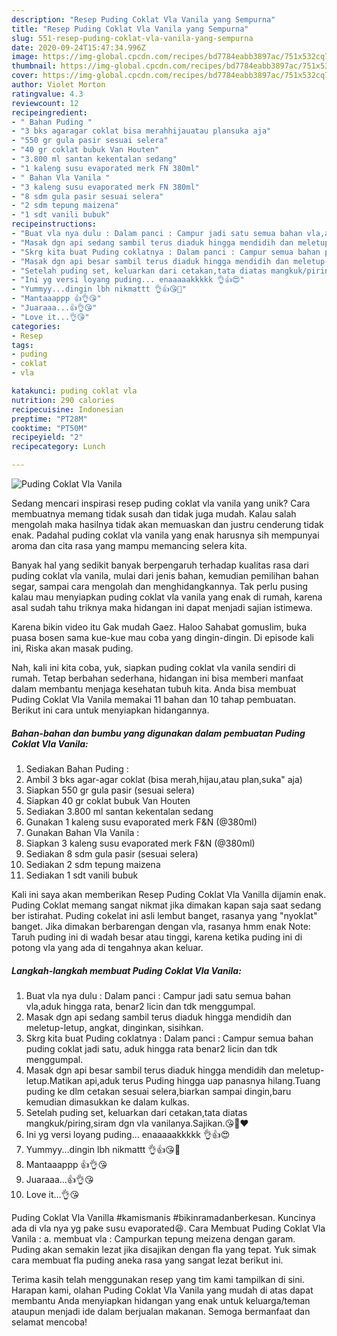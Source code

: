 ```yaml
---
description: "Resep Puding Coklat Vla Vanila yang Sempurna"
title: "Resep Puding Coklat Vla Vanila yang Sempurna"
slug: 551-resep-puding-coklat-vla-vanila-yang-sempurna
date: 2020-09-24T15:47:34.996Z
image: https://img-global.cpcdn.com/recipes/bd7784eabb3897ac/751x532cq70/puding-coklat-vla-vanila-foto-resep-utama.jpg
thumbnail: https://img-global.cpcdn.com/recipes/bd7784eabb3897ac/751x532cq70/puding-coklat-vla-vanila-foto-resep-utama.jpg
cover: https://img-global.cpcdn.com/recipes/bd7784eabb3897ac/751x532cq70/puding-coklat-vla-vanila-foto-resep-utama.jpg
author: Violet Morton
ratingvalue: 4.3
reviewcount: 12
recipeingredient:
- " Bahan Puding "
- "3 bks agaragar coklat bisa merahhijauatau plansuka aja"
- "550 gr gula pasir sesuai selera"
- "40 gr coklat bubuk Van Houten"
- "3.800 ml santan kekentalan sedang"
- "1 kaleng susu evaporated merk FN 380ml"
- " Bahan Vla Vanila "
- "3 kaleng susu evaporated merk FN 380ml"
- "8 sdm gula pasir sesuai selera"
- "2 sdm tepung maizena"
- "1 sdt vanili bubuk"
recipeinstructions:
- "Buat vla nya dulu : Dalam panci : Campur jadi satu semua bahan vla,aduk hingga rata, benar2 licin dan tdk menggumpal."
- "Masak dgn api sedang sambil terus diaduk hingga mendidih dan meletup-letup, angkat, dinginkan, sisihkan."
- "Skrg kita buat Puding coklatnya : Dalam panci : Campur semua bahan puding coklat jadi satu, aduk hingga rata benar2 licin dan tdk menggumpal."
- "Masak dgn api besar sambil terus diaduk hingga mendidih dan meletup-letup.Matikan api,aduk terus Puding hingga uap panasnya hilang.Tuang puding ke dlm cetakan sesuai selera,biarkan sampai dingin,baru kemudian dimasukkan ke dalam kulkas."
- "Setelah puding set, keluarkan dari cetakan,tata diatas mangkuk/piring,siram dgn vla vanilanya.Sajikan.😘🥰❤️"
- "Ini yg versi loyang puding... enaaaaakkkkk 👌👍😍"
- "Yummyy...dingin lbh nikmattt 👌👍😘🥰"
- "Mantaaappp 👍👌😘"
- "Juaraaa...👍👌😘"
- "Love it...👌😘"
categories:
- Resep
tags:
- puding
- coklat
- vla

katakunci: puding coklat vla 
nutrition: 290 calories
recipecuisine: Indonesian
preptime: "PT28M"
cooktime: "PT50M"
recipeyield: "2"
recipecategory: Lunch

---
```



![Puding Coklat Vla Vanila](https://img-global.cpcdn.com/recipes/bd7784eabb3897ac/751x532cq70/puding-coklat-vla-vanila-foto-resep-utama.jpg)

Sedang mencari inspirasi resep puding coklat vla vanila yang unik? Cara membuatnya memang tidak susah dan tidak juga mudah. Kalau salah mengolah maka hasilnya tidak akan memuaskan dan justru cenderung tidak enak. Padahal puding coklat vla vanila yang enak harusnya sih mempunyai aroma dan cita rasa yang mampu memancing selera kita.

Banyak hal yang sedikit banyak berpengaruh terhadap kualitas rasa dari puding coklat vla vanila, mulai dari jenis bahan, kemudian pemilihan bahan segar, sampai cara mengolah dan menghidangkannya. Tak perlu pusing kalau mau menyiapkan puding coklat vla vanila yang enak di rumah, karena asal sudah tahu triknya maka hidangan ini dapat menjadi sajian istimewa.

Karena bikin video itu Gak mudah Gaez. Haloo Sahabat gomuslim, buka puasa bosen sama kue-kue mau coba yang dingin-dingin. Di episode kali ini, Riska akan masak puding.


Nah, kali ini kita coba, yuk, siapkan puding coklat vla vanila sendiri di rumah. Tetap berbahan sederhana, hidangan ini bisa memberi manfaat dalam membantu menjaga kesehatan tubuh kita. Anda bisa membuat Puding Coklat Vla Vanila memakai 11 bahan dan 10 tahap pembuatan. Berikut ini cara untuk menyiapkan hidangannya.

<!--inarticleads1-->

##### Bahan-bahan dan bumbu yang digunakan dalam pembuatan Puding Coklat Vla Vanila:

1. Sediakan  Bahan Puding :
1. Ambil 3 bks agar-agar coklat (bisa merah,hijau,atau plan,suka&#34; aja)
1. Siapkan 550 gr gula pasir (sesuai selera)
1. Siapkan 40 gr coklat bubuk Van Houten
1. Sediakan 3.800 ml santan kekentalan sedang
1. Gunakan 1 kaleng susu evaporated merk F&amp;N (@380ml)
1. Gunakan  Bahan Vla Vanila :
1. Siapkan 3 kaleng susu evaporated merk F&amp;N (@380ml)
1. Sediakan 8 sdm gula pasir (sesuai selera)
1. Sediakan 2 sdm tepung maizena
1. Sediakan 1 sdt vanili bubuk


Kali ini saya akan memberikan Resep Puding Coklat Vla Vanilla dijamin enak. Puding Coklat memang sangat nikmat jika dimakan kapan saja saat sedang ber istirahat. Puding cokelat ini asli lembut banget, rasanya yang &#34;nyoklat&#34; banget. Jika dimakan berbarengan dengan vla, rasanya hmm enak Note: Taruh puding ini di wadah besar atau tinggi, karena ketika puding ini di potong vla yang ada di tengahnya akan keluar. 

<!--inarticleads2-->

##### Langkah-langkah membuat Puding Coklat Vla Vanila:

1. Buat vla nya dulu : Dalam panci : Campur jadi satu semua bahan vla,aduk hingga rata, benar2 licin dan tdk menggumpal.
1. Masak dgn api sedang sambil terus diaduk hingga mendidih dan meletup-letup, angkat, dinginkan, sisihkan.
1. Skrg kita buat Puding coklatnya : Dalam panci : Campur semua bahan puding coklat jadi satu, aduk hingga rata benar2 licin dan tdk menggumpal.
1. Masak dgn api besar sambil terus diaduk hingga mendidih dan meletup-letup.Matikan api,aduk terus Puding hingga uap panasnya hilang.Tuang puding ke dlm cetakan sesuai selera,biarkan sampai dingin,baru kemudian dimasukkan ke dalam kulkas.
1. Setelah puding set, keluarkan dari cetakan,tata diatas mangkuk/piring,siram dgn vla vanilanya.Sajikan.😘🥰❤️
1. Ini yg versi loyang puding... enaaaaakkkkk 👌👍😍
1. Yummyy...dingin lbh nikmattt 👌👍😘🥰
1. Mantaaappp 👍👌😘
1. Juaraaa...👍👌😘
1. Love it...👌😘


Puding Coklat Vla Vanilla #kamismanis #bikinramadanberkesan. Kuncinya ada di vla nya yg pake susu evaporated😆. Cara Membuat Puding Coklat Vla Vanila : a. membuat vla : Campurkan tepung meizena dengan garam. Puding akan semakin lezat jika disajikan dengan fla yang tepat. Yuk simak cara membuat fla puding aneka rasa yang sangat lezat berikut ini. 

Terima kasih telah menggunakan resep yang tim kami tampilkan di sini. Harapan kami, olahan Puding Coklat Vla Vanila yang mudah di atas dapat membantu Anda menyiapkan hidangan yang enak untuk keluarga/teman ataupun menjadi ide dalam berjualan makanan. Semoga bermanfaat dan selamat mencoba!
